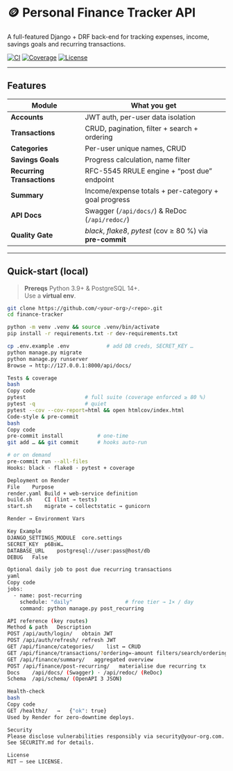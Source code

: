# 🪙 Personal Finance Tracker API

A full-featured Django + DRF back-end for tracking expenses, income, savings goals and recurring transactions.

[![CI](https://img.shields.io/github/actions/workflow/status/SandyAbdullahi/Personal-Fin-Tracker/ci.yml?label=tests)](./actions)
[![Coverage](https://img.shields.io/badge/coverage-90%25-brightgreen)](./htmlcov)
[![License](https://img.shields.io/github/license/SandyAbdullahi/Personal-Fin-Tracker)](/LICENSE)

---

##  Features

| Module | What you get |
|--------|--------------|
| **Accounts** | JWT auth, per-user data isolation |
| **Transactions** | CRUD, pagination, filter + search + ordering |
| **Categories** | Per-user unique names, CRUD |
| **Savings Goals** | Progress calculation, name filter |
| **Recurring Transactions** | RFC-5545 RRULE engine + “post due” endpoint |
| **Summary** | Income/expense totals + per-category + goal progress |
| **API Docs** | Swagger (`/api/docs/`) & ReDoc (`/api/redoc/`) |
| **Quality Gate** | *black*, *flake8*, *pytest* (cov ≥ 80 %) via **pre-commit** |

---

##  Quick-start (local)

> **Prereqs** Python 3.9+ & PostgreSQL 14+.  
> Use a **virtual env**.

```bash
git clone https://github.com/<your-org>/<repo>.git
cd finance-tracker

python -m venv .venv && source .venv/bin/activate
pip install -r requirements.txt -r dev-requirements.txt

cp .env.example .env            # add DB creds, SECRET_KEY …
python manage.py migrate
python manage.py runserver
Browse → http://127.0.0.1:8000/api/docs/

Tests & coverage
bash
Copy code
pytest                   # full suite (coverage enforced ≥ 80 %)
pytest -q                # quiet
pytest --cov --cov-report=html && open htmlcov/index.html
Code-style & pre-commit
bash
Copy code
pre-commit install           # one-time
git add … && git commit      # hooks auto-run

# or on demand
pre-commit run --all-files
Hooks: black · flake8 · pytest + coverage

Deployment on Render
File	Purpose
render.yaml	Build + web-service definition
build.sh	CI (lint → tests)
start.sh	migrate → collectstatic → gunicorn

Render → Environment Vars

Key	Example
DJANGO_SETTINGS_MODULE	core.settings
SECRET_KEY	p6BsW…
DATABASE_URL	postgresql://user:pass@host/db
DEBUG	False

Optional daily job to post due recurring transactions
yaml
Copy code
jobs:
  - name: post-recurring
    schedule: "daily"                 # free tier → 1× / day
    command: python manage.py post_recurring

API reference (key routes)
Method & path	Description
POST /api/auth/login/	obtain JWT
POST /api/auth/refresh/	refresh JWT
GET /api/finance/categories/	list ↔️ CRUD
GET /api/finance/transactions/?ordering=-amount	filters/search/ordering
GET /api/finance/summary/	aggregated overview
POST /api/finance/post-recurring/	materialise due recurring tx
Docs	/api/docs/ (Swagger) · /api/redoc/ (ReDoc)
Schema	/api/schema/ (OpenAPI 3 JSON)

Health-check
bash
Copy code
GET /healthz/   →   {"ok": true}
Used by Render for zero-downtime deploys.

Security
Please disclose vulnerabilities responsibly via security@your-org.com.
See SECURITY.md for details.

License
MIT – see LICENSE.
